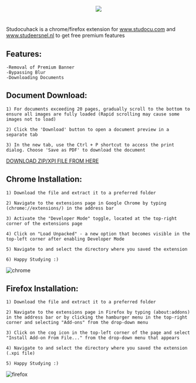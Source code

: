 <p align="center">
<img src="https://github.com/danieltyukov/studocuhack/assets/60662998/841574e5-d6cf-4ea9-975a-bcda51bf9240">
</p>

#

Studocuhack is a chrome/firefox extension for www.studocu.com and www.studeersnel.nl to get free premium features

## Features:
  
    -Removal of Premium Banner
    -Bypassing Blur
    -Downloading Documents

## Document Download:
  
    1) For documents exceeding 20 pages, gradually scroll to the bottom to ensure all images are fully loaded (Rapid scrolling may cause some images not to load)
    
    2) Click the 'Download' button to open a document preview in a separate tab
    
    3) In the new tab, use the Ctrl + P shortcut to access the print dialog. Choose 'Save as PDF' to download the document

[DOWNLOAD ZIP/XPI FILE FROM HERE](https://github.com/danieltyukov/studocuhack/releases)

## Chrome Installation:
    
    1) Download the file and extract it to a preferred folder

    2) Navigate to the extensions page in Google Chrome by typing (chrome://extensions/) in the address bar

    3) Activate the "Developer Mode" toggle, located at the top-right corner of the extensions page

    4) Click on "Load Unpacked" - a new option that becomes visible in the top-left corner after enabling Developer Mode

    5) Navigate to and select the directory where you saved the extension

    6) Happy Studying :)

  ![chrome](https://github.com/danieltyukov/studocuhack/assets/60662998/ea7814b8-9dc4-4e22-8261-8c95569da6a1)

## Firefox Installation:
        
    1) Download the file and extract it to a preferred folder

    2) Navigate to the extensions page in Firefox by typing (about:addons) in the address bar or by clicking the hamburger menu in the top-right corner and selecting "Add-ons" from the drop-down menu

    3) Click on the cog icon in the top-left corner of the page and select "Install Add-on From File..." from the drop-down menu that appears

    4) Navigate to and select the directory where you saved the extension (.xpi file)

    5) Happy Studying :)

  ![firefox](https://github.com/danieltyukov/studocuhack/assets/60662998/474a90db-ba21-4e4f-b07d-6cb38e69d5cb)
